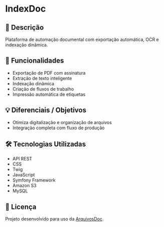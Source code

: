 # IndexDoc

## 📌 Descrição
Plataforma de automação documental com exportação automática, OCR e indexação dinâmica.

## 🚀 Funcionalidades
- Exportação de PDF com assinatura
- Extração de texto inteligente
- Indexação dinâmica
- Criação de fluxos de trabalho
- Impressão automática de etiquetas

## 💡 Diferenciais / Objetivos
- Otimiza digitalização e organização de arquivos
- Integração completa com fluxo de produção

## 🛠 Tecnologias Utilizadas
- API REST
- CSS
- Twig
- JavaScript
- Symfony Framework
- Amazon S3
- MySQL



## 📄 Licença
Projeto desenvolvido para uso da [ArquivosDoc](https://www.arquivosdoc.com.br/).
